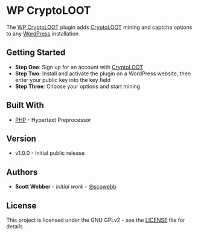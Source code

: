 # WP CryptoLOOT

The [WP CryptoLOOT](https://github.com/scowebb/wp-cryptoloot/) plugin adds [CryptoLOOT](https://crypto-loot.org/ref.php?go=aa489c6aafb514f720c145f199c25428) mining and captcha options to any [WordPress](https://wordpress.org) installation

## Getting Started

* **Step One**: Sign up for an account with [CryptoLOOT](https://crypto-loot.org/ref.php?go=aa489c6aafb514f720c145f199c25428)
* **Step Two**: Install and activate the plugin on a WordPress website, then enter your public key into the key field
* **Step Three**: Choose your options and start mining

## Built With

* [PHP](https://www.php.net/) - Hypertext Preprocessor

## Version
* v1.0.0 - Initial public release

## Authors

* **Scott Webber** - *Initial work* - [@scowebb](https://github.com/scowebb)

## License

This project is licensed under the GNU GPLv2 - see the [LICENSE](LICENSE) file for details

